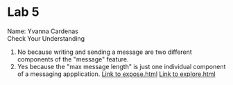 # Lab 5 
Name: Yvanna Cardenas <br>
Check Your Understanding
1. No because writing and sending a message are two different components of the "message" feature.
2. Yes because the "max message length" is just one individual component of a messaging appplication.
[Link to expose.html]()
[Link to explore.html]()

